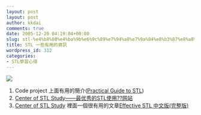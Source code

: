 ```yaml
---
layout: post
layout: post
author: kkdai
comments: true
date: 2005-12-20 04:19:04+00:00
slug: stl-%e4%b8%80%e4%ba%9b%e6%9c%89%e7%94%a8%e7%9a%84%e8%b3%87%e8%a8%8a
title: STL 一些有用的資訊
wordpress_id: 312
categories:
- STL學習心得
---
```


![](http://www.codeproject.com/vcpp/stl/PracticalGuideStl/PRACTSTL.GIF)

  1. Code project 上面有用的簡介([Practical Guide to STL](http://www.codeproject.com/vcpp/stl/PracticalGuideStl.asp))
  2. [Center of STL Study——最优秀的STL使用??网站 ](http://stl.winterxy.com/)
  3. [Center of STL Study](http://stl.winterxy.com/) 裡面一個很有用的文章[Effective STL 中文版(完整版)](http://stl.winterxy.com/html/000030.html)
